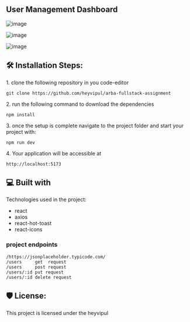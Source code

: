 ## User Management Dashboard


![image](https://github.com/heyvipul/tacnique-assignment/assets/131906819/95c07055-9261-4ab8-bbb5-2d279c625da4)

![image](https://github.com/heyvipul/tacnique-assignment/assets/131906819/014b015e-c7d8-4bc8-a5dc-2a8c1511df1a)

![image](https://github.com/heyvipul/tacnique-assignment/assets/131906819/7744a93e-b172-4039-bf28-724f4803bac2)

<h2>🛠️ Installation Steps:</h2>

<p>1. clone the following repository in you code-editor</p>

```
git clone https://github.com/heyvipul/arba-fullstack-assignment
```

<p>2. run the following command to download the dependencies</p>

```
npm install
```

<p>3. once the setup is complete navigate to the project folder and start your project with:</p>

```
npm run dev
```

<p>4. Your application will be accessible at</p>

```
http://localhost:5173
```

  
  
<h2>💻 Built with</h2>

Technologies used in the project:

*   react
*   axios
*   react-hot-toast
*   react-icons


### project endpoints 
```
/https://jsonplaceholder.typicode.com/
/users     get  request
/users     post request
/users/:id put request
/users/:id delete request

```

<h2>🛡️ License:</h2>

This project is licensed under the heyvipul



